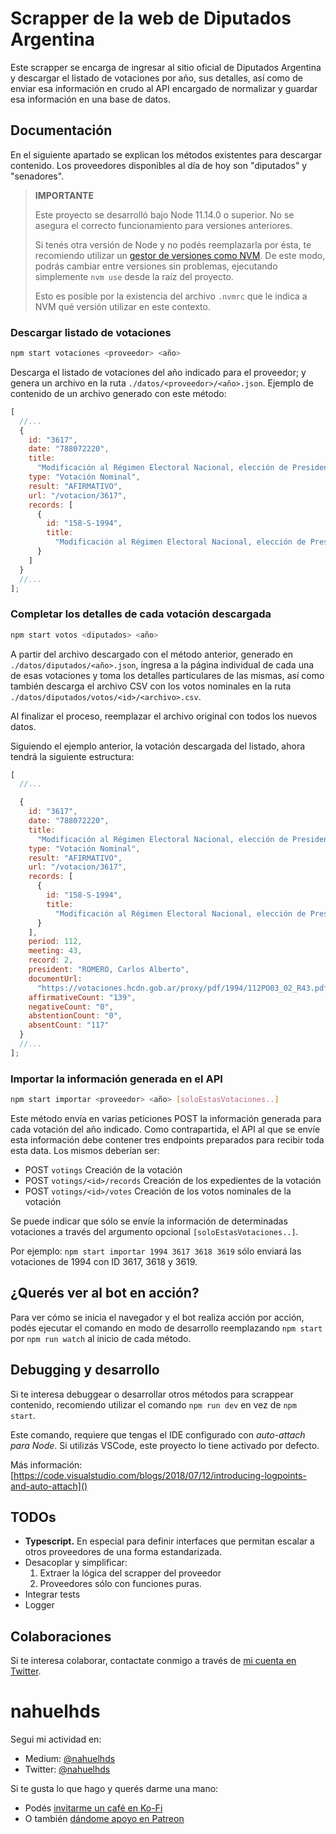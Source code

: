 # Scrapper de la web de Diputados Argentina

Este scrapper se encarga de ingresar al sitio oficial de Diputados Argentina y descargar el listado de votaciones por año,
sus detalles, así como de enviar esa información en crudo al API encargado de normalizar y guardar esa información en una
base de datos.

## Documentación

En el siguiente apartado se explican los métodos existentes para descargar contenido. Los proveedores disponibles al día de hoy son "diputados" y "senadores".

> **IMPORTANTE**
>
> Este proyecto se desarrolló bajo Node 11.14.0 o superior. No se asegura el correcto funcionamiento para versiones anteriores.
>
> Si tenés otra versión de Node y no podés reemplazarla por ésta, te recomiendo utilizar un [gestor de versiones como NVM](https://github.com/nvm-sh/nvm).
> De este modo, podrás cambiar entre versiones sin problemas, ejecutando simplemente `nvm use` desde la raíz del proyecto.
>
> Esto es posible por la existencia del archivo `.nvmrc` que le indica a NVM qué versión utilizar en este contexto.

### Descargar listado de votaciones

```sh
npm start votaciones <proveedor> <año>
```

Descarga el listado de votaciones del año indicado para el proveedor; y genera un archivo en la ruta `./datos/<proveedor>/<año>.json`.
Ejemplo de contenido de un archivo generado con este método:

```js
[
  //...
  {
    id: "3617",
    date: "788072220",
    title:
      "Modificación al Régimen Electoral Nacional, elección de Presidente y Vicepresidente de la Nación, Senadores y Diputados Nacionales - En General",
    type: "Votación Nominal",
    result: "AFIRMATIVO",
    url: "/votacion/3617",
    records: [
      {
        id: "158-S-1994",
        title:
          "Modificación al Régimen Electoral Nacional, elección de Presidente y Vicepresidente de la Nación, Senadores y Diputados Nacionales - En General "
      }
    ]
  }
  //...
];
```

### Completar los detalles de cada votación descargada

```sh
npm start votos <diputados> <año>
```

A partir del archivo descargado con el método anterior, generado en `./datos/diputados/<año>.json`, ingresa a la página
individual de cada una de esas votaciones y toma los detalles particulares de las mismas, así como también descarga el archivo CSV con los votos nominales en la ruta `./datos/diputados/votos/<id>/<archivo>.csv`.

Al finalizar el proceso, reemplazar el archivo original con todos los nuevos datos.

Siguiendo el ejemplo anterior, la votación descargada del listado, ahora tendrá la siguiente estructura:

```js
[
  //...

  {
    id: "3617",
    date: "788072220",
    title:
      "Modificación al Régimen Electoral Nacional, elección de Presidente y Vicepresidente de la Nación, Senadores y Diputados Nacionales - En General",
    type: "Votación Nominal",
    result: "AFIRMATIVO",
    url: "/votacion/3617",
    records: [
      {
        id: "158-S-1994",
        title:
          "Modificación al Régimen Electoral Nacional, elección de Presidente y Vicepresidente de la Nación, Senadores y Diputados Nacionales - En General "
      }
    ],
    period: 112,
    meeting: 43,
    record: 2,
    president: "ROMERO, Carlos Alberto",
    documentUrl:
      "https://votaciones.hcdn.gob.ar/proxy/pdf/1994/112PO03_02_R43.pdf",
    affirmativeCount: "139",
    negativeCount: "0",
    abstentionCount: "0",
    absentCount: "117"
  }
  //...
];
```

### Importar la información generada en el API

```sh
npm start importar <proveedor> <año> [soloEstasVotaciones..]
```

Este método envía en varias peticiones POST la información generada para cada votación del año indicado. Como contrapartida,
el API al que se envíe esta información debe contener tres endpoints preparados para recibir toda esta data. Los mismos
deberían ser:

- POST `votings` Creación de la votación
- POST `votings/<id>/records` Creación de los expedientes de la votación
- POST `votings/<id>/votes` Creación de los votos nominales de la votación

Se puede indicar que sólo se envíe la información de determinadas votaciones a través del argumento opcional `[soloEstasVotaciones..]`.

Por ejemplo: `npm start importar 1994 3617 3618 3619` sólo enviará las votaciones de 1994
con ID 3617, 3618 y 3619.

## ¿Querés ver al bot en acción?

Para ver cómo se inicia el navegador y el bot realiza acción por acción, podés ejecutar el comando en modo de desarrollo
reemplazando `npm start` por `npm run watch` al inicio de cada método.

## Debugging y desarrollo

Si te interesa debuggear o desarrollar otros métodos para scrappear contenido, recomiendo utilizar el comando
`npm run dev` en vez de `npm start`.

Este comando, requiere que tengas el IDE configurado con _auto-attach para Node_.
Si utilizás VSCode, este proyecto lo tiene activado por defecto.

Más información: [https://code.visualstudio.com/blogs/2018/07/12/introducing-logpoints-and-auto-attach]()

## TODOs

- **Typescript.** En especial para definir interfaces que permitan escalar a otros proveedores de una forma estandarizada.
- Desacoplar y simplificar:
  1. Extraer la lógica del scrapper del proveedor
  1. Proveedores sólo con funciones puras.
- Integrar tests
- Logger

## Colaboraciones

Si te interesa colaborar, contactate conmigo a través de [mi cuenta en Twitter](https://twitter.com/nahuelhds).

# nahuelhds

Segui mi actividad en:

- Medium: [@nahuelhds](http://medium.com/@nahuelhds)
- Twitter: [@nahuelhds](https://twitter.com/nahuelhds)

Si te gusta lo que hago y querés darme una mano:

- Podés [invitarme un café en Ko-Fi](https://ko-fi.com/nahuelhds)
- O también [dándome apoyo en Patreon](https://www.patreon.com/nahuelhds)
